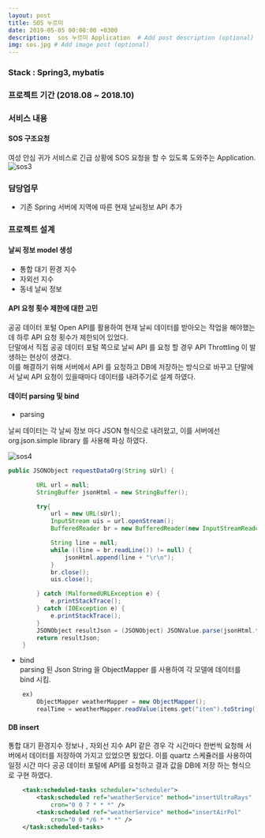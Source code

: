 ```yaml
---
layout: post
title: SOS 누르미
date: 2019-05-05 00:00:00 +0300
description:  sos 누르미 Application  # Add post description (optional)
img: sos.jpg # Add image post (optional)
---
```

### Stack : Spring3, mybatis
### 프로젝트 기간 (2018.08 ~ 2018.10)
### 서비스 내용
#### SOS 구조요청  
여성 안심 귀가 서비스로 긴급 상황에 SOS 요청을 할 수 있도록 도와주는 Application.  
![sos3]({{site.baseurl}}/assets/img/sos3.jpg)    
### 담당업무  
- 기존 Spring 서버에 지역에 따른 현재 날씨정보 API 추가  

### 프로젝트 설계    
#### 날씨 정보 model 생성
- 통합 대기 환경 지수
- 자외선 지수
- 동네 날씨 정보   

#### API 요청 횟수 제한에 대한 고민 
공공 데이터 포털 Open API를 활용하여 현재 날씨 데이터를 받아오는 작업을 해야했는데 하루 API 요청 횟수가 제한되어 있었다.  
단말에서 직접 공공 데이터 포털 쪽으로 날씨 API 를 요청 할 경우 API Throttling 이 발생하는 현상이 생겼다.  
이를 해결하기 위해 서버에서 API 를 요청하고 DB에 저장하는 방식으로 바꾸고 단말에서 날씨 API 요청이 있을때마다 데이터를 내려주기로 설계 하였다.

#### 데이터 parsing 및 bind

- parsing  

날씨 데이터는 각 날씨 정보 마다 JSON 형식으로 내려왔고, 이를 서버에선 org.json.simple library 를 사용해 파싱 하였다.    
   
![sos4]({{site.baseurl}}/assets/img/sos4.jpg)  

```java    
public JSONObject requestDataOrg(String sUrl) {

		URL url = null;
		StringBuffer jsonHtml = new StringBuffer();

		try{
			url = new URL(sUrl);
			InputStream uis = url.openStream();
			BufferedReader br = new BufferedReader(new InputStreamReader(uis, "UTF-8"));

			String line = null;
			while ((line = br.readLine()) != null) {
				jsonHtml.append(line + "\r\n");
			}
			br.close();
			uis.close();

		} catch (MalformedURLException e) {
			e.printStackTrace();
		} catch (IOException e) {
			e.printStackTrace();
		}
		JSONObject resultJson = (JSONObject) JSONValue.parse(jsonHtml.toString());
		return resultJson;
	}
```  

- bind  
parsing 된 Json String 을 ObjectMapper 를 사용하여 각 모델에 데이터를 bind 시킴.  

```java  
    ex) 
        ObjectMapper weatherMapper = new ObjectMapper();
        realTime = weatherMapper.readValue(items.get("item").toString(),new TypeReference<List<WeatherRealTime>>(){});
```


#### DB insert  
통합 대기 환경지수 정보나 , 자외선 지수 API 같은 경우 각 시간마다 한번씩 요청해 서버에서 데이터를 저장하여 가지고 있었으면 됬었다.
이를 quartz 스케쥴러를 사용하여 일정 시간 마다 공공 데이터 포털에 API를 요청하고 결과 값을 DB에 저장 하는 형식으로 구현 하였다.

```xml  
    <task:scheduled-tasks scheduler="scheduler">
		<task:scheduled ref="weatherService" method="insertUltraRays"
			cron="0 0 7 * * *" />
		<task:scheduled ref="weatherService" method="insertAirPol"
			cron="0 0 */6 * * *" />
	</task:scheduled-tasks>
```  


 

